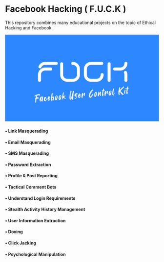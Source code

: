 # Facebook Hacking ( F.U.C.K )
This repository combines many educational projects on the topic of Ethical Hacking and Facebook   


![screen](IMG_20220316_165341.png)     

#### • Link Masquerading   
#### • Email Masquerading   
#### • SMS Masquerading   
#### • Password Extraction   
#### • Profile & Post Reporting   
#### • Tactical Comment Bots   
#### • Understand Login Requirements   
#### • Stealth Activity History Management   
#### • User Information Extraction   
#### • Doxing   
#### • Click Jacking   
#### • Psychological Manipulation   
